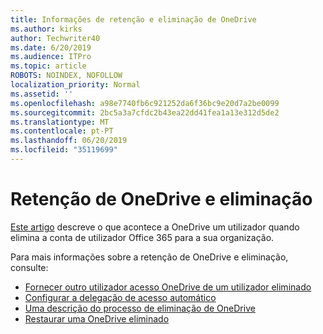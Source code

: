 ```yaml
---
title: Informações de retenção e eliminação de OneDrive
ms.author: kirks
author: Techwriter40
ms.date: 6/20/2019
ms.audience: ITPro
ms.topic: article
ROBOTS: NOINDEX, NOFOLLOW
localization_priority: Normal
ms.assetid: ''
ms.openlocfilehash: a98e7740fb6c921252da6f36bc9e20d7a2be0099
ms.sourcegitcommit: 2bc5a3a7cfdc2b43ea22dd41fea1a13e312d5de2
ms.translationtype: MT
ms.contentlocale: pt-PT
ms.lasthandoff: 06/20/2019
ms.locfileid: "35119699"
---
```

# <a name="onedrive-retention-and-deletion"></a>Retenção de OneDrive e eliminação

[Este artigo](https://docs.microsoft.com/onedrive/restore-deleted-onedrive) descreve o que acontece a OneDrive um utilizador quando elimina a conta de utilizador Office 365 para a sua organização.

Para mais informações sobre a retenção de OneDrive e eliminação, consulte:

- [Fornecer outro utilizador acesso OneDrive de um utilizador eliminado](https://docs.microsoft.com/onedrive/retention-and-deletion#give-another-user-access-to-a-deleted-users-onedrive)
- [Configurar a delegação de acesso automático](https://docs.microsoft.com/onedrive/retention-and-deletion#configure-automatic-access-delegation)
- [Uma descrição do processo de eliminação de OneDrive](https://docs.microsoft.com/onedrive/retention-and-deletion#the-onedrive-deletion-process)
- [Restaurar uma OneDrive eliminado](https://docs.microsoft.com/onedrive/retention-and-deletion#configure-automatic-access-delegation)